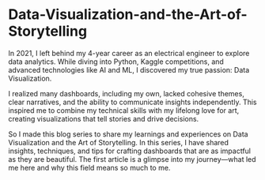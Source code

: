 # Data-Visualization-and-the-Art-of-Storytelling
In 2021, I left behind my 4-year career as an electrical engineer to explore data analytics. While diving into Python, Kaggle competitions, and advanced technologies like AI and ML, I discovered my true passion: Data Visualization. 

I realized many dashboards, including my own, lacked cohesive themes, clear narratives, and the ability to communicate insights independently. This inspired me to combine my technical skills with my lifelong love for art, creating visualizations that tell stories and drive decisions. 

So I made this blog series to share my learnings and experiences on Data Visualization and the Art of Storytelling. In this series, I have shared insights, techniques, and tips for crafting dashboards that are as impactful as they are beautiful. The first article is a glimpse into my journey—what led me here and why this field means so much to me.
